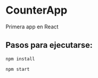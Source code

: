 # CounterApp

Primera app en React

## Pasos para ejecutarse:

```
npm install
```

```
npm start
```
